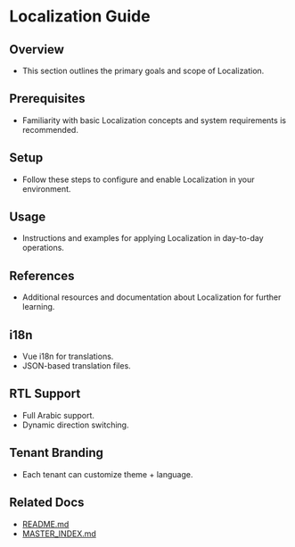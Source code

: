 # Localization Guide

## Overview
- This section outlines the primary goals and scope of Localization.

## Prerequisites
- Familiarity with basic Localization concepts and system requirements is recommended.

## Setup
- Follow these steps to configure and enable Localization in your environment.

## Usage
- Instructions and examples for applying Localization in day-to-day operations.

## References
- Additional resources and documentation about Localization for further learning.


## i18n
- Vue i18n for translations.  
- JSON-based translation files.  

## RTL Support
- Full Arabic support.  
- Dynamic direction switching.  

## Tenant Branding
- Each tenant can customize theme + language.

## Related Docs
- [README.md](README.md)
- [MASTER_INDEX.md](MASTER_INDEX.md)

